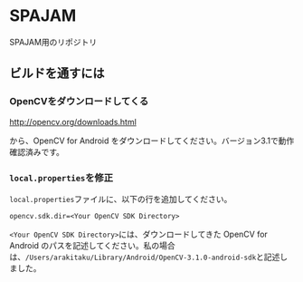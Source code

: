 # SPAJAM
SPAJAM用のリポジトリ

## ビルドを通すには

### OpenCVをダウンロードしてくる
http://opencv.org/downloads.html

から、OpenCV for Android をダウンロードしてください。バージョン3.1で動作確認済みです。

### `local.properties`を修正

`local.properties`ファイルに、以下の行を追加してください。

```
opencv.sdk.dir=<Your OpenCV SDK Directory>
```

`<Your OpenCV SDK Directory>`には、ダウンロードしてきた OpenCV for Android のパスを記述してください。私の場合は、`/Users/arakitaku/Library/Android/OpenCV-3.1.0-android-sdk`と記述しました。
